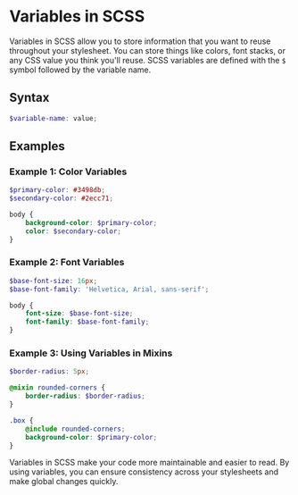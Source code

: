# Variables in SCSS
Variables in SCSS allow you to store information that you want to reuse throughout your stylesheet. You can store things like colors, font stacks, or any CSS value you think you'll reuse. SCSS variables are defined with the `$` symbol followed by the variable name.

## Syntax

```scss
$variable-name: value;
```

## Examples

### Example 1: Color Variables

```scss
$primary-color: #3498db;
$secondary-color: #2ecc71;

body {
    background-color: $primary-color;
    color: $secondary-color;
}
```

### Example 2: Font Variables

```scss
$base-font-size: 16px;
$base-font-family: 'Helvetica, Arial, sans-serif';

body {
    font-size: $base-font-size;
    font-family: $base-font-family;
}
```

### Example 3: Using Variables in Mixins

```scss
$border-radius: 5px;

@mixin rounded-corners {
    border-radius: $border-radius;
}

.box {
    @include rounded-corners;
    background-color: $primary-color;
}
```

Variables in SCSS make your code more maintainable and easier to read. By using variables, you can ensure consistency across your stylesheets and make global changes quickly.